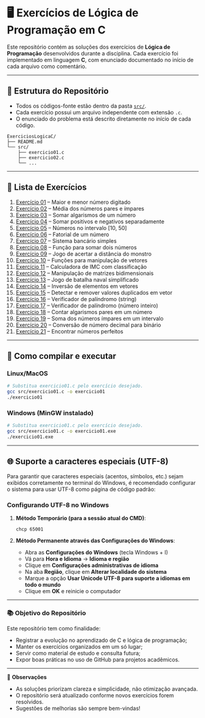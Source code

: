 # 🖥️ Exercícios de Lógica de Programação em C

Este repositório contém as soluções dos exercícios de **Lógica de Programação** desenvolvidos durante a disciplina.
Cada exercício foi implementado em linguagem **C**, com enunciado documentado no início de cada arquivo como comentário.

---

## 📂 Estrutura do Repositório

- Todos os códigos-fonte estão dentro da pasta [`src/`](./src).
- Cada exercício possui um arquivo independente com extensão `.c`.
- O enunciado do problema está descrito diretamente no início de cada código.

```
ExerciciosLogicaC/
├── README.md
└── src/
    ├── exercicio01.c
    ├── exercicio02.c
    └── ...
```

---

## 📑 Lista de Exercícios

1.  [Exercício 01](./src/exercicio01.c) – Maior e menor número digitado
2.  [Exercício 02](./src/exercicio02.c) – Média dos números pares e ímpares
3.  [Exercício 03](./src/exercicio03.c) – Somar algarismos de um número
4.  [Exercício 04](./src/exercicio04.c) – Somar positivos e negativos separadamente
5.  [Exercício 05](./src/exercicio05.c) – Números no intervalo [10, 50]
6.  [Exercício 06](./src/exercicio06.c) – Fatorial de um número
7.  [Exercício 07](./src/exercicio07.c) – Sistema bancário simples
8.  [Exercício 08](./src/exercicio08.c) – Função para somar dois números
9.  [Exercício 09](./src/exercicio09.c) – Jogo de acertar a distância do monstro
10. [Exercício 10](./src/exercicio10.c) – Funções para manipulação de vetores
11. [Exercício 11](./src/exercicio11.c) – Calculadora de IMC com classificação
12. [Exercício 12](./src/exercicio12.c) – Manipulação de matrizes bidimensionais
13. [Exercício 13](./src/exercicio13.c) – Jogo de batalha naval simplificado
14. [Exercício 14](./src/exercicio14.c) – Inversão de elementos em vetores
15. [Exercício 15](./src/exercicio15.c) – Detectar e remover valores duplicados em vetor
16. [Exercício 16](./src/exercicio16.c) – Verificador de palíndromo (string)
17. [Exercício 17](./src/exercicio17.c) – Verificador de palíndromo (número inteiro)
18. [Exercício 18](./src/exercicio18.c) – Contar algarismos pares em um número
19. [Exercício 19](./src/exercicio19.c) – Soma dos números ímpares em um intervalo
20. [Exercício 20](./src/exercicio20.c) – Conversão de número decimal para binário
21. [Exercício 21](./src/exercicio21.c) – Encontrar números perfeitos

---

## 🚀 Como compilar e executar

### Linux/MacOS

```bash
# Substitua exercicio01.c pelo exercício desejado.
gcc src/exercicio01.c -o exercicio01
./exercicio01
```

### Windows (MinGW instalado)

```bash
# Substitua exercicio01.c pelo exercício desejado.
gcc src/exercicio01.c -o exercicio01.exe
./exercicio01.exe
```

---

## 🌐 Suporte a caracteres especiais (UTF-8)

Para garantir que caracteres especiais (acentos, símbolos, etc.) sejam exibidos corretamente no terminal do Windows, é recomendado configurar o sistema para usar UTF-8 como página de código padrão:

### Configurando UTF-8 no Windows

1. **Método Temporário (para a sessão atual do CMD)**:
   ```
   chcp 65001
   ```

2. **Método Permanente através das Configurações do Windows**:
   - Abra as **Configurações do Windows** (tecla Windows + I)
   - Vá para **Hora e Idioma** → **Idioma e região**
   - Clique em **Configurações administrativas de idioma**
   - Na aba **Região**, clique em **Alterar localidade do sistema**
   - Marque a opção **Usar Unicode UTF-8 para suporte a idiomas em todo o mundo**
   - Clique em **OK** e reinicie o computador

---

### 📚 Objetivo do Repositório

Este repositório tem como finalidade:

- Registrar a evolução no aprendizado de C e lógica de programação;
- Manter os exercícios organizados em um só lugar;
- Servir como material de estudo e consulta futura;
- Expor boas práticas no uso de GitHub para projetos acadêmicos.

---

📌 **Observações**

- As soluções priorizam clareza e simplicidade, não otimização avançada.
- O repositório será atualizado conforme novos exercícios forem resolvidos.
- Sugestões de melhorias são sempre bem-vindas!

